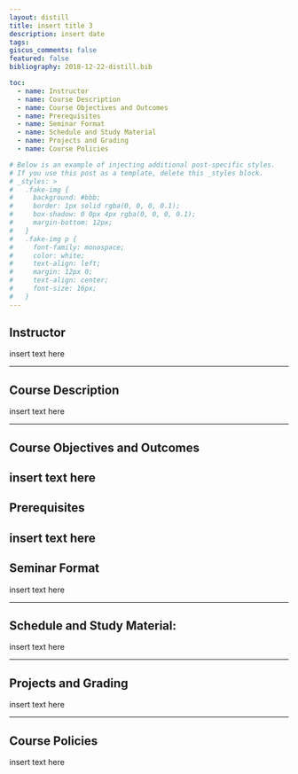```yaml
---
layout: distill
title: insert title 3
description: insert date 
tags: 
giscus_comments: false
featured: false
bibliography: 2018-12-22-distill.bib

toc:
  - name: Instructor
  - name: Course Description
  - name: Course Objectives and Outcomes
  - name: Prerequisites
  - name: Seminar Format
  - name: Schedule and Study Material
  - name: Projects and Grading
  - name: Course Policies

# Below is an example of injecting additional post-specific styles.
# If you use this post as a template, delete this _styles block.
# _styles: >
#   .fake-img {
#     background: #bbb;
#     border: 1px solid rgba(0, 0, 0, 0.1);
#     box-shadow: 0 0px 4px rgba(0, 0, 0, 0.1);
#     margin-bottom: 12px;
#   }
#   .fake-img p {
#     font-family: monospace;
#     color: white;
#     text-align: left;
#     margin: 12px 0;
#     text-align: center;
#     font-size: 16px;
#   }
---
```


## Instructor
insert text here

---

## Course Description

insert text here

---

## Course Objectives and Outcomes

insert text here
---

## Prerequisites

insert text here
---

## Seminar Format

insert text here


---

## Schedule and Study Material:

insert text here

---

## Projects and Grading

insert text here

---
## Course Policies

insert text here